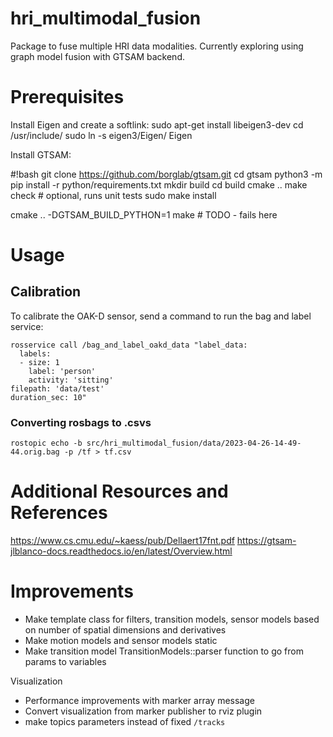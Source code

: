 # hri_multimodal_fusion
Package to fuse multiple HRI data modalities. Currently exploring using graph model fusion with GTSAM backend.

# Prerequisites
Install Eigen and create a softlink:
sudo apt-get install libeigen3-dev
cd /usr/include/
sudo ln -s eigen3/Eigen/ Eigen


Install GTSAM:

#!bash
git clone https://github.com/borglab/gtsam.git
cd gtsam
python3 -m pip install -r python/requirements.txt
mkdir build
cd build
cmake ..
make check # optional, runs unit tests
sudo make install

cmake .. -DGTSAM_BUILD_PYTHON=1
make # TODO - fails here



# Usage

## Calibration
To calibrate the OAK-D sensor, send a command to run the bag and label service:
```
rosservice call /bag_and_label_oakd_data "label_data:
  labels:
  - size: 1
    label: 'person'
    activity: 'sitting'
filepath: 'data/test'
duration_sec: 10" 
```


### Converting rosbags to .csvs 
```
rostopic echo -b src/hri_multimodal_fusion/data/2023-04-26-14-49-44.orig.bag -p /tf > tf.csv
```

# Additional Resources and References
https://www.cs.cmu.edu/~kaess/pub/Dellaert17fnt.pdf
https://gtsam-jlblanco-docs.readthedocs.io/en/latest/Overview.html

# Improvements
- Make template class for filters, transition models, sensor models based on number of spatial dimensions and derivatives
- Make motion models and sensor models static
- Make transition model TransitionModels::parser function to go from params to variables

Visualization
- Performance improvements with marker array message
- Convert visualization from marker publisher to rviz plugin
- make topics parameters instead of fixed `/tracks`